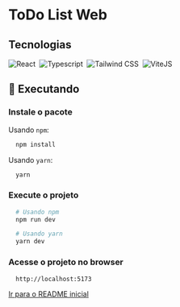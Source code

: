 # ToDo List Web

## Tecnologias

![React](https://img.shields.io/badge/-React-2D2C2A?style=for-the-badge&logo=react)&nbsp;
![Typescript](https://img.shields.io/badge/-Typescript-2D2C2A?style=for-the-badge&logo=typescript)&nbsp;
![Tailwind CSS](https://img.shields.io/badge/-Tailwind_CSS-2D2C2A?style=for-the-badge&logo=tailwind-css)&nbsp;
![ViteJS](https://img.shields.io/badge/-Vite-2D2C2A?style=for-the-badge&logo=vite)&nbsp;

## 🔧 Executando

### Instale o pacote

Usando `npm`:

```bash
  npm install
```

Usando `yarn`:

```bash
  yarn
```

### Execute o projeto

```bash
  # Usando npm
  npm run dev

  # Usando yarn
  yarn dev

```

### Acesse o projeto no browser

```html
  http://localhost:5173
```

[Ir para o README inicial](../README.md)